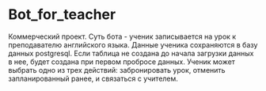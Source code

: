 # Bot_for_teacher
Коммерческий проект.
Суть бота - ученик записывается на урок к преподавателю английского языка. Данные ученика сохраняются в базу данных postgresql. Если таблица не создана
до начала загрузки данных в нее, будет создана при первом пробросе данных. 
Ученик может выбрать одно из трех действий: забронировать урок, отменить запланированный ранее, и связаться с учителем.
